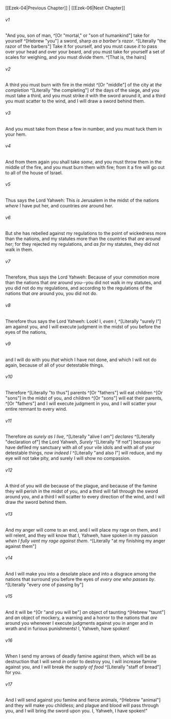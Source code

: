 ﻿---
aliases:
  - Ezekiel 5
---

[[Ezek-04|Previous Chapter]] | [[Ezek-06|Next Chapter]]

###### v1
"And you, son of man, ^[Or "mortal," or "son of humankind"] take for yourself ^[Hebrew "you"] a sword, sharp _as_ _a barber's razor_. ^[Literally "the razor of the barbers"] Take it for yourself, and you must cause _it_ to pass over your head and over your beard, and you must take for yourself a set of scales for weighing, and you must divide them. ^[That is, the hairs]

###### v2
A third you must burn with fire in the midst ^[Or "middle"] of the city at _the completion_ ^[Literally "the completing"] of the days of the siege, and you must take a third, and you must strike _it_ with the sword around it, and a third you must scatter to the wind, and I will draw a sword behind them.

###### v3
And you must take from these a few in number, and you must tuck them in your hem.

###### v4
And from them again you shall take _some_, and you must throw them in the middle of the fire, and you must burn them with fire; from it a fire will go out to all of the house of Israel.

###### v5
Thus says the Lord Yahweh: This _is_ Jerusalem in the midst of the nations _where_ I have put her, and countries _are_ around her.

###### v6
But she has rebelled against my regulations to the point of wickedness more than the nations, and my statutes more than the countries that _are_ around her; for they rejected my regulations, and _as for_ my statutes, they did not walk in them.

###### v7
Therefore, thus says the Lord Yahweh: Because of your commotion more than the nations that _are_ around you--you did not walk in my statutes, and you did not do my regulations, and according to the regulations of the nations that _are_ around you, you did not do.

###### v8
Therefore thus says the Lord Yahweh: Look! I, _even I_, ^[Literally "surely I"] am against you, and I will execute judgment in the midst of you before the eyes of the nations,

###### v9
and I will do with you _that_ which I have not done, and which I will not do again, because of all of your detestable things.

###### v10
Therefore ^[Literally "to thus"] parents ^[Or "fathers"] will eat children ^[Or "sons"] in the midst of you, and children ^[Or "sons"] will eat their parents, ^[Or "fathers"] and I will execute judgment in you, and I will scatter your entire remnant to every wind.

###### v11
Therefore _as surely as I live_, ^[Literally "alive I _am_"] _declares_ ^[Literally "declaration of"] the Lord Yahweh, _Surely_ ^[Literally "If not"] because you have defiled my sanctuary with all of your vile idols and with all of your detestable things, _now indeed I_ ^[Literally "and also I"] will reduce, and my eye will not take pity, and surely I will show no compassion.

###### v12
A third of you will die because of the plague, and because of the famine they will perish in the midst of you, and a third will fall through the sword around you, and a third I will scatter to every direction of the wind, and I will draw _the_ sword behind them.

###### v13
And my anger will come to an end, and I will place my rage on them, and I will relent, and they will know that I, Yahweh, have spoken in my passion _when I fully vent my rage against them_. ^[Literally "at my finishing my anger against them"]

###### v14
And I will make you into a desolate place and into a disgrace among the nations that surround you before the eyes of _every one who passes by_. ^[Literally "every one of passing by"]

###### v15
And it will be ^[Or "and you will be"] _an_ object of taunting ^[Hebrew "taunt"] and _an_ object of mockery, a warning and a horror to the nations that _are_ around you whenever I execute judgments against you in anger and in wrath and in furious punishments! I, Yahweh, have spoken!

###### v16
When I send my arrows of deadly famine against them, which will be as destruction that I will send _in order_ to destroy you, I will increase famine against you, and I will break _the supply of food_ ^[Literally "staff of bread"] for you.

###### v17
And I will send against you famine and fierce animals, ^[Hebrew "animal"] and they will make you childless; and plague and blood will pass through you, and I will bring _the_ sword upon you. I, Yahweh, I have spoken!"